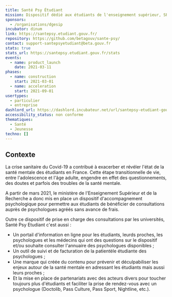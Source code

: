 ```yaml
---
title: Santé Psy Étudiant
mission: Dispositif dédié aux étudiants de l'enseignement supérieur, SPE permet à un étudiant de bénéficier de consultations avec des psychologues validés par les services médicaux des universités sans avance de frais.
sponsors:
  - /organisations/dgesip
incubator: dinum
link: https://santepsy.etudiant.gouv.fr/
repository: https://github.com/betagouv/sante-psy/
contact: support-santepsyetudiant@beta.gouv.fr
stats: true
stats_url: https://santepsy.etudiant.gouv.fr/stats
events:
  - name: product_launch
    date: 2021-03-11
phases:
  - name: construction
    start: 2021-03-01
  - name: acceleration
    start: 2021-09-01
usertypes:
  - particulier
  - entreprise
dashlord_url: https://dashlord.incubateur.net/url/santepsy-etudiant-gouv-fr/
accessibility_status: non conforme
thematiques:
  - Santé
  - Jeunesse
techno: []
---
```

## Contexte

La crise sanitaire du Covid-19 a contribué à exacerber et révéler l'état de la santé mentale des étudiants en France. Cette étape transitionnelle de vie, entre l'adolescence et l'âge adulte, engendre en effet des questionnements, des doutes et parfois des troubles de la santé mentale.

A partir de mars 2021, le ministère de l'Enseignement Supérieur et de la Recherche a donc mis en place un dispositif d'accompagnement psychologique pour permettre aux étudiants de bénéficier de consultations auprès de psychologues agréés sans avance de frais.

Outre ce dispositif de prise en charge des consultations par les universités, Santé Psy Etudiant c'est aussi :
- Un portail d'information en ligne pour les étudiants, leurds proches, les psychologues et les médecins qui ont des questions sur le dispositif et/ou souhaite consulter l'annuaire des psychologues disponibles ;
- Un outil de suivi et de facturation de la patientèle étudiante des psychologues ; 
- Une marque qui créée du contenu pour prévenir et déculpabiliser les enjeux autour de la santé mentale en adressant les étudiants mais aussi leurs proches ;
- Et la mise en place de partenariats avec des acteurs divers pour toucher toujours plus d'étudiants et faciliter la prise de rendez-vous avec un psychologue (Doctolib, Pass Culture, Pass Sport, Nightline, etc.).
